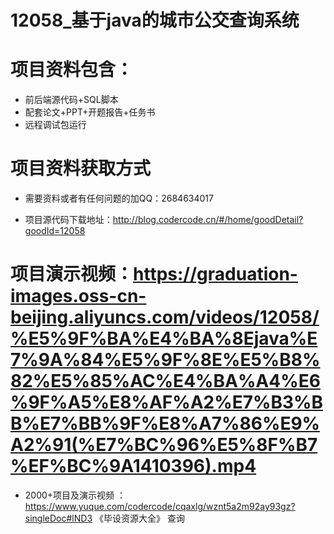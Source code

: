  #  12058_基于java的城市公交查询系统
 
 #  项目资料包含：
 *  前后端源代码+SQL脚本
 *  配套论文+PPT+开题报告+任务书
 *  远程调试包运行

 #  项目资料获取方式
 *  需要资料或者有任何问题的加QQ：2684634017

 *  项目源代码下载地址：http://blog.codercode.cn/#/home/goodDetail?goodId=12058
   
 #  项目演示视频：https://graduation-images.oss-cn-beijing.aliyuncs.com/videos/12058/%E5%9F%BA%E4%BA%8Ejava%E7%9A%84%E5%9F%8E%E5%B8%82%E5%85%AC%E4%BA%A4%E6%9F%A5%E8%AF%A2%E7%B3%BB%E7%BB%9F%E8%A7%86%E9%A2%91(%E7%BC%96%E5%8F%B7%EF%BC%9A1410396).mp4
          
 *  2000+项目及演示视频 ：https://www.yuque.com/codercode/cqaxlg/wznt5a2m92ay93gz?singleDoc#lND3 《毕设资源大全》
   查询

